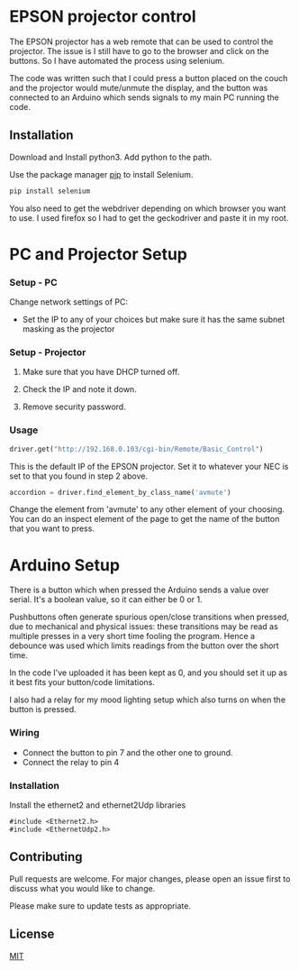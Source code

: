 # EPSON projector control

The EPSON projector has a web remote that can be used to control the projector. The issue is I still have to go to the browser and click on the buttons. So I have automated the process using selenium.

The code was written such that I could press a button placed on the couch and the projector would mute/unmute the display, and the button was connected to an Arduino which sends signals to my main PC running the code. 

## Installation

Download and Install python3. Add python to the path. 

Use the package manager [pip](https://pip.pypa.io/en/stable/) to install Selenium.

```bash
pip install selenium
```
You also need to get the webdriver depending on which browser you want to use. I used firefox so I had to get the geckodriver and paste it in my root.






# PC and Projector Setup

### Setup - PC

Change network settings of PC:

- Set the IP to any of your choices but make sure it has the same subnet masking as the projector


### Setup - Projector

1. Make sure that you have DHCP turned off. 

2. Check the IP and note it down. 

3. Remove security password.


### Usage
```python
driver.get("http://192.168.0.103/cgi-bin/Remote/Basic_Control")
```
This is the default IP of the EPSON projector. Set it to whatever your NEC is set to that you found in step 2 above.

```python
accordion = driver.find_element_by_class_name('avmute')
```
Change the element from 'avmute' to any other element of your choosing. You can do an inspect element of the page to get the name of the button that you want to press.

# Arduino Setup
There is a button which when pressed the Arduino sends a value over serial. It's a boolean value, so it can either be 0 or 1. 

Pushbuttons often generate spurious open/close transitions when pressed, due to mechanical and physical issues: these transitions may be read as multiple presses in a very short time fooling the program. Hence a debounce was used which limits readings from the button over the short time. 

In the code I've uploaded it has been kept as 0, and you should set it up as it best fits your button/code limitations. 

I also had a relay for my mood lighting setup which also turns on when the button is pressed.
### Wiring
- Connect the button to pin 7 and the other one to ground.
- Connect the relay to pin 4
### Installation 
Install the ethernet2 and ethernet2Udp libraries
```arduino
#include <Ethernet2.h>
#include <EthernetUdp2.h>
```

## Contributing
Pull requests are welcome. For major changes, please open an issue first to discuss what you would like to change.

Please make sure to update tests as appropriate.

## License
[MIT](https://choosealicense.com/licenses/mit/)
